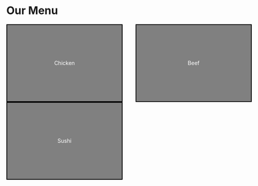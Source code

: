 <!DOCTYPE html>
<html lang="en">
<head>
    <meta charset="UTF-8">
    <meta name="viewport" content="width=device-width, initial-scale=1.0">
    <style>
        .container {
            width: 960px;
            margin: 0 auto;
            height: 500px;
        }
        .box {
            display: inline-block;
            width: 300px;
            height: 200px;
            margin-right: 30px; 
            background-color: gray; 
            border: 2px solid black; 
            color: white; 
            text-align: center; 
            line-height: 200px; 
        }
        .box1 { background-color: gray; }
        .box2 { background-color: gray; }
        .box3 { background-color: gray; margin-right: 0; }
    </style>
</head>
<body>
    <h1>Our Menu</h1>
    <div class="container">
        <div class="box box1">Chicken</div>
        <div class="box box2">Beef</div>
        <div class="box box3">Sushi</div>
    </div>
</body>
</html>
